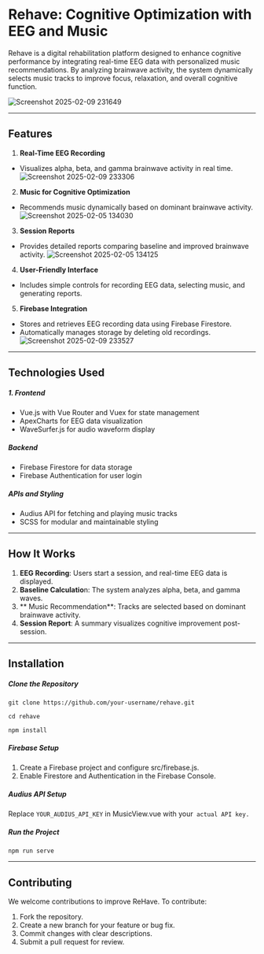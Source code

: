 # **Rehave: Cognitive Optimization with EEG and Music**

Rehave is a digital rehabilitation platform designed to enhance cognitive performance by integrating real-time EEG data with personalized music recommendations. By analyzing brainwave activity, the system dynamically selects music tracks to improve focus, relaxation, and overall cognitive function.


![Screenshot 2025-02-09 231649](https://github.com/user-attachments/assets/ce3b5fe0-6772-4eb6-8d80-794116983e67)

------------

## **Features**
1. **Real-Time EEG Recording**
  - Visualizes alpha, beta, and gamma brainwave activity in real time.
    ![Screenshot 2025-02-09 233306](https://github.com/user-attachments/assets/eb87566b-7987-44a8-ad23-35914fdce9f3)


2. **Music for Cognitive Optimization**
  - Recommends music dynamically based on dominant brainwave activity.
    ![Screenshot 2025-02-05 134030](https://github.com/user-attachments/assets/c01f24a8-6d28-4954-828a-2158474c4056)

3. **Session Reports**
  - Provides detailed reports comparing baseline and improved brainwave activity.
    ![Screenshot 2025-02-05 134125](https://github.com/user-attachments/assets/0771055d-b3db-4185-98eb-83ea04b9f2fc)


4. **User-Friendly Interface**
 - Includes simple controls for recording EEG data, selecting music, and generating reports.

5. **Firebase Integration**
 - Stores and retrieves EEG recording data using Firebase Firestore.
 - Automatically manages storage by deleting old recordings.
    ![Screenshot 2025-02-09 233527](https://github.com/user-attachments/assets/a5e24aec-ecf2-4bfc-8410-82986661b212)


------------
## Technologies Used
##### 1. Frontend
- Vue.js with Vue Router and Vuex for state management
- ApexCharts for EEG data visualization
- WaveSurfer.js for audio waveform display
##### Backend
- Firebase Firestore for data storage
- Firebase Authentication for user login
##### APIs and Styling
- Audius API for fetching and playing music tracks
- SCSS for modular and maintainable styling


------------

## How It Works
1. **EEG Recording**: Users start a session, and real-time EEG data is displayed.
2. **Baseline Calculatio**n: The system analyzes alpha, beta, and gamma waves.
3. ** Music Recommendation**: Tracks are selected based on dominant brainwave activity.
4. **Session Report**: A summary visualizes cognitive improvement post-session.


------------

## Installation
##### Clone the Repository
`git clone https://github.com/your-username/rehave.git`

`cd rehave`

`npm install`

##### Firebase Setup
1. Create a Firebase project and configure src/firebase.js.
2. Enable Firestore and Authentication in the Firebase Console.

##### Audius API Setup
Replace `YOUR_AUDIUS_API_KEY` in MusicView.vue with your` actual API key.`

##### Run the Project

`npm run serve`


------------

## Contributing
We welcome contributions to improve ReHave. To contribute:

1. Fork the repository.
2. Create a new branch for your feature or bug fix.
3. Commit changes with clear descriptions.
4. Submit a pull request for review.



